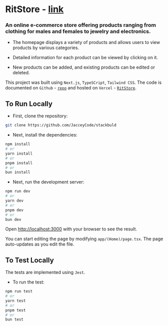 # RitStore - [link](https://stackbuld-e-commerce.vercel.app)

### An online e-commerce store offering products ranging from clothing for males and females to jewelry and electronics.

- The homepage displays a variety of products and allows users to view products by various categories.

- Detailed information for each product can be viewed by clicking on it.

- New products can be added, and existing products can be edited or deleted.

This project was built using `Next.js`, `TypeSCript`, `Tailwind CSS`. The code is documented on `Github` - [`repo`](https://github.com/JacceyCode/stackbuld) and hosted on `Vercel` - [`RitStore`](https://stackbuld-e-commerce.vercel.app).

## To Run Locally

- First, clone the repository:

```bash
git clone https://github.com/JacceyCode/stackbuld
```

- Next, install the dependencies:

```bash
npm install
# or
yarn install
# or
pnpm install
# or
bun install
```

- Next, run the development server:

```bash
npm run dev
# or
yarn dev
# or
pnpm dev
# or
bun dev
```

Open [http://localhost:3000](http://localhost:3000) with your browser to see the result.

You can start editing the page by modifying `app/(Home)/page.tsx`. The page auto-updates as you edit the file.

## To Test Locally

The tests are implemented using `Jest`.

- To run the test:

```bash
npm run test
# or
yarn test
# or
pnpm test
# or
bun test
```
